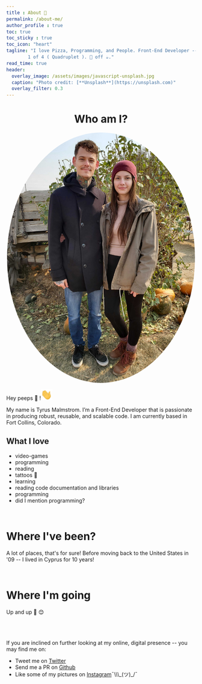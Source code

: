 ```yaml
---
title : About 👔
permalink: /about-me/
author_profile : true
toc: true
toc_sticky : true
toc_icon: "heart"
tagline: "I love Pizza, Programming, and People. Front-End Developer -- ❤️ all things Angular, Vue.js, React, and moar 🚀 
        1 of 4 ( Quadruplet ). 🏃 off ☕."
read_time: true
header:
  overlay_image: /assets/images/javascript-unsplash.jpg
  caption: "Photo credit: [**Unsplash**](https://unsplash.com)"
  overlay_filter: 0.3
---
```


<div style="text-align: center">
  <h1 style="text-align: center">Who am I?</h1>
  <img src="/assets/images/ty-about-me.jpg" width="500px" style="border-radius: 50%"/>
</div>

Hey peeps 🐤 !<img src="/assets/images/Hi.gif" width="30px">

My name is Tyrus Malmstrom. I’m a Front-End Developer that is passionate in producing robust, reusable, and scalable code.
I am currently based in Fort Collins, Colorado.

## What I love

- video-games
- programming
- reading
- tattoos 💉
- learning
- reading code documentation and libraries
- programming
- did I mention programming?

<br>

# Where I've been?

A lot of places, that's for sure! Before moving back to the United States in '09 -- I lived in Cyprus for 10 years!

<br>

# Where I'm going

Up and up 🚀 😊

<br><br><br>
If you are inclined on further looking at my online, digital presence -- you may find me on:

- Tweet me on [Twitter](https://twitter.com/TirusTheVirus)
- Send me a PR on [Github](https://github.com/tyru5)
- Like some of my pictures on [Instagram](https://instagram.com/_tirusthevirus_)¯\\\_(ツ)_/¯
